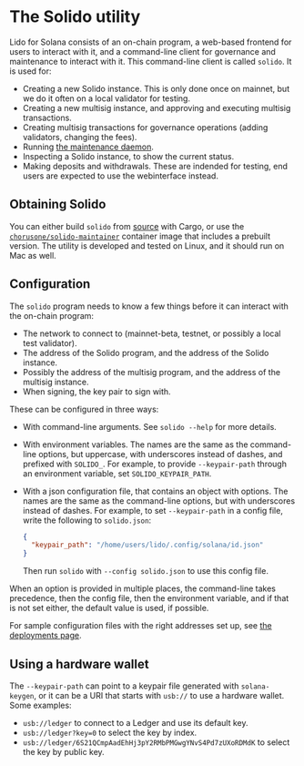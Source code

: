 # The Solido utility

Lido for Solana consists of an on-chain program, a web-based frontend for users
to interact with it, and a command-line client for governance and maintenance to
interact with it. This command-line client is called `solido`. It is used for:

 * Creating a new Solido instance. This is only done once on mainnet, but we do
   it often on a local validator for testing.
 * Creating a new multisig instance, and approving and executing multisig
   transactions.
 * Creating multisig transactions for governance operations (adding validators,
   changing the fees).
 * Running [the maintenance daemon](maintenance.md).
 * Inspecting a Solido instance, to show the current status.
 * Making deposits and withdrawals. These are indended for testing, end
   users are expected to use the webinterface instead.

## Obtaining Solido

You can either build `solido` from [source][source] with Cargo, or use the
[`chorusone/solido-maintainer`][dockerhub] container image that includes a
prebuilt version. The utility is developed and tested on Linux, and it should
run on Mac as well.

[source]: https://github.com/ChorusOne/solido
[dockerhub]: https://hub.docker.com/r/chorusone/solido-maintainer

## Configuration

The `solido` program needs to know a few things before it can interact with the
on-chain program:

 * The network to connect to (mainnet-beta, testnet, or possibly a local test
   validator).
 * The address of the Solido program, and the address of the Solido instance.
 * Possibly the address of the multisig program, and the address of the multisig
   instance.
 * When signing, the key pair to sign with.

These can be configured in three ways:

 * With command-line arguments. See `solido --help` for more details.
 * With environment variables. The names are the same as the command-line
   options, but uppercase, with underscores instead of dashes, and prefixed with
   `SOLIDO_`. For example, to provide `--keypair-path` through an environment
   variable, set `SOLIDO_KEYPAIR_PATH`.
 * With a json configuration file, that contains an object with options. The
   names are the same as the command-line options, but with underscores instead
   of dashes. For example, to set `--keypair-path` in a config file, write the
   following to `solido.json`:

   ```json
   {
     "keypair_path": "/home/users/lido/.config/solana/id.json"
   }
   ```

   Then run `solido` with `--config solido.json` to use this config file.

When an option is provided in multiple places, the command-line takes
precedence, then the config file, then the environment variable, and if that is
not set either, the default value is used, if possible.

For sample configuration files with the right addresses set up, see
[the deployments page](deployments.md).

## Using a hardware wallet

The `--keypair-path` can point to a keypair file generated with `solana-keygen`,
or it can be a URI that starts with `usb://` to use a hardware wallet. Some
examples:

 * `usb://ledger` to connect to a Ledger and use its default key.
 * `usb://ledger?key=0` to select the key by index.
 * `usb://ledger/6S21QCmpAadEhHj3pY2RMbPMGwgYNvS4Pd7zUXoRDMdK` to select the key
   by public key.
